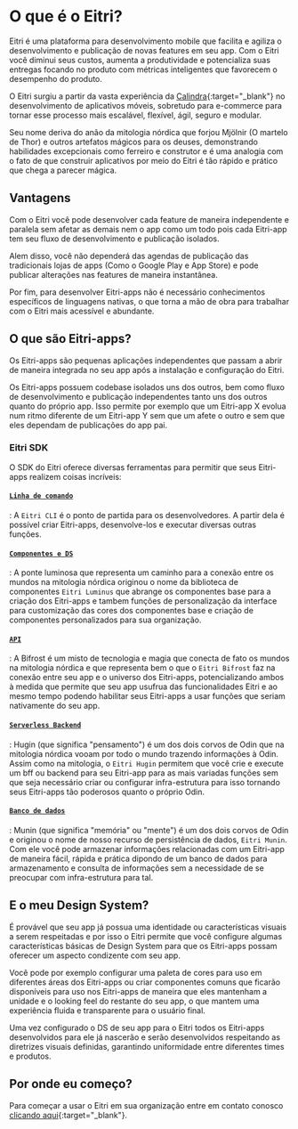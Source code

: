 # O que é o Eitri?

Eitri é uma plataforma para desenvolvimento mobile que facilita e agiliza o desenvolvimento e publicação de novas features em seu app. Com o Eitri você diminui seus custos, aumenta a produtividade e potencializa suas entregas focando no produto com métricas inteligentes que favorecem o desempenho do produto.

O Eitri surgiu a partir da vasta experiência da [Calindra](https://calindra.com.br){:target="_blank"} no desenvolvimento de aplicativos móveis, sobretudo para e-commerce para tornar esse processo mais escalável, flexível, ágil, seguro e modular.

Seu nome deriva do anão da mitologia nórdica que forjou Mjölnir (O martelo de Thor) e outros artefatos mágicos para os deuses, demonstrando habilidades excepcionais como ferreiro e construtor e é uma analogia com o fato de que construir aplicativos por meio do Eitri é tão rápido e prático que chega a parecer mágica.


## Vantagens

Com o Eitri você pode desenvolver cada feature de maneira independente e paralela sem afetar as demais nem o app como um todo pois cada Eitri-app tem seu fluxo de desenvolvimento e publicação isolados.

Alem disso, você não dependerá das agendas de publicação das tradicionais lojas de apps (Como o Google Play e App Store) e pode publicar alterações nas features de maneira instantânea.

Por fim, para desenvolver Eitri-apps não é necessário conhecimentos específicos de linguagens nativas, o que torna a mão de obra para trabalhar com o Eitri mais acessível e abundante.

## O que são Eitri-apps?

Os Eitri-apps são pequenas aplicações independentes que passam a abrir de maneira integrada no seu app após a instalação e configuração do Eitri.

Os Eitri-apps possuem codebase isolados uns dos outros, bem como fluxo de desenvolvimento e publicação independentes tanto uns dos outros quanto do próprio app. Isso permite por exemplo que um Eitri-app X evolua num ritmo diferente de um Eitri-app Y sem que um afete o outro e sem que eles dependam de publicações do app pai.

### Eitri SDK

O SDK do Eitri oferece diversas ferramentas para permitir que seus Eitri-apps realizem coisas incríveis:

#### [`Linha de comando`](../eitri-cli/)

:   A `Eitri CLI` é o ponto de partida para os desenvolvedores. A partir dela é possível criar Eitri-apps, desenvolve-los e executar diversas outras funções.

#### [`Componentes e DS`](../eitri-luminus/)

:   A ponte luminosa que representa um caminho para a conexão entre os mundos na mitologia nórdica originou o nome da biblioteca de componentes `Eitri Luminus` que abrange os componentes base para a criação dos Eitri-apps e tambem funções de personalização da interface para customização das cores dos componentes base e criação de componentes personalizados para sua organização.

#### [`API`](../eitri-bifrost/)

:   A Bifrost é um misto de tecnologia e magia que conecta de fato os mundos na mitologia nórdica e que representa bem o que o `Eitri Bifrost` faz na conexão entre seu app e o universo dos Eitri-apps, potencializando ambos à medida que permite que seu app usufrua das funcionalidades Eitri e ao mesmo tempo podendo habilitar seus Eitri-apps a usar funções que seriam nativamente do seu app.

#### [`Serverless Backend`](../eitri-hugin/)

:   Hugin (que significa "pensamento") é um dos dois corvos de Odin que na mitologia nórdica vooam por todo o mundo trazendo informações à Odin. Assim como na mitologia, o `Eitri Hugin` permitem que você crie e execute um bff ou backend para seu Eitri-app para as mais variadas funções sem que seja necessário criar ou configurar infra-estrutura para isso tornando seus Eitri-apps tão poderosos quanto o próprio Odin.

#### [`Banco de dados`](../eitri-munin/)

:   Munin (que significa "memória" ou "mente") é um dos dois corvos de Odin e originou o nome de nosso recurso de persistência de dados, `Eitri Munin`. Com ele você pode armazenar informações relacionadas com um Eitri-app de maneira fácil, rápida e prática dipondo de um banco de dados para armazenamento e consulta de informações sem a necessidade de se preocupar com infra-estrutura para tal.

## E o meu Design System?

É provável que seu app já possua uma identidade ou características visuais a serem respeitadas e por isso o Eitri permite que você configure algumas características básicas de Design System para que os Eitri-apps possam oferecer um aspecto condizente com seu app.

Você pode por exemplo configurar uma paleta de cores para uso em diferentes áreas dos Eitri-apps ou criar componentes comuns que ficarão disponíveis para uso nos Eitri-apps de maneira que eles mantenham a unidade e o looking feel do restante do seu app, o que mantem uma experiência fluida e transparente para o usuário final.

Uma vez configurado o DS de seu app para o Eitri todos os Eitri-apps desenvolvidos para ele já nascerão e serão desenvolvidos respeitando as diretrizes visuais definidas, garantindo uniformidade entre diferentes times e produtos.

## Por onde eu começo?

Para começar a usar o Eitri em sua organização entre em contato conosco [clicando aqui](https://www.site.eitri.calindra.com.br/#comp-lmam48kn5){:target="_blank"}.